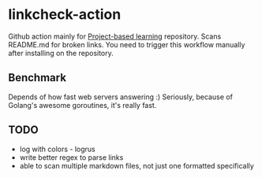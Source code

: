 # linkcheck-action

Github action mainly for [Project-based learning](https://github.com/practical-tutorials/project-based-learning) repository. Scans README.md for broken links. You need to trigger this workflow manually after installing on the repository.

## Benchmark
Depends of how fast web servers answering :) Seriously, because of Golang's awesome goroutines, it's really fast.

## TODO
- log with colors - logrus
- write better regex to parse links
- able to scan multiple markdown files, not just one formatted specifically